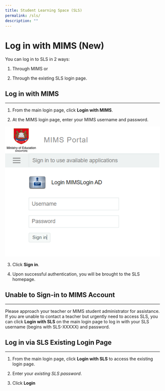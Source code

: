 ```yaml
---
title: Student Learning Space (SLS)
permalink: /sls/
description: ""
---
```

Log in with MIMS (New)
======================

You can log in to SLS in 2 ways:

1.  Through MIMS or
    
2.  Through the existing SLS login page.
    

  

Log in with MIMS 
---------------------------------------------------

* * *

1.  From the main login page, click **Login with MIMS**.
    
2.  At the MIMS login page, enter your MIMS username and password.
    

![](/images/sls1.png)

3.  Click **Sign in**.
    
4.  Upon successful authentication, you will be brought to the SLS homepage.
    

  

Unable to Sign-in to MIMS Account
---------------------------------

* * *

Please approach your teacher or MIMS student administrator for assistance. If you are unable to contact a teacher but urgently need to access SLS, you can click **Login with SLS** on the main login page to log in with your SLS username (begins with SLS-XXXXX) and password.

  

Log in via SLS Existing Login Page
----------------------------------

* * *

1.  From the main login page, click **Login with SLS** to access the existing login page.
    
2.  Enter your _existing SLS password_.
    
3.  Click **Login**